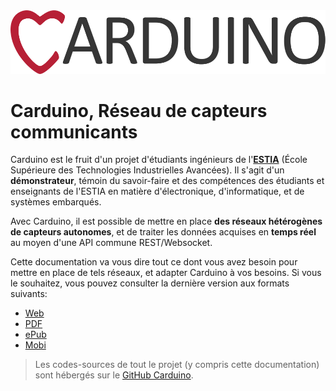 <img class="logo" src='images/carduino-simple-logo.png' alt='Logo Debian' />

# Carduino, Réseau de capteurs communicants

Carduino est le fruit d'un projet d'étudiants ingénieurs de l'[**ESTIA**](http://www.estia.fr) (École Supérieure des Technologies Industrielles Avancées). Il s'agit d'un **démonstrateur**, témoin du savoir-faire et des compétences des étudiants et enseignants de l'ESTIA en matière d'électronique, d'informatique, et de systèmes embarqués.

Avec Carduino, il est possible de mettre en place **des réseaux hétérogènes de capteurs autonomes**, et de traiter les données acquises en **temps réel** au moyen d'une API commune REST/Websocket.

Cette documentation va vous dire tout ce dont vous avez besoin pour mettre en place de tels réseaux, et adapter Carduino à vos besoins. Si vous le souhaitez, vous pouvez consulter la dernière version aux formats suivants:

- [Web](http://docs.carduino.com)
- [PDF](https://www.gitbook.com/download/pdf/book/carduino/carduino-docs)
- [ePub](https://www.gitbook.com/download/epub/book/carduino/carduino-docs)
- [Mobi](https://www.gitbook.com/download/mobi/book/carduino/carduino-docs)

> Les codes-sources de tout le projet (y compris cette documentation) sont hébergés sur le [GitHub Carduino](https://github.com/Carduino).
